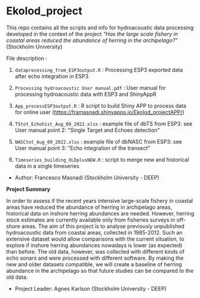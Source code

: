 # Ekolod_project
This repo contains all the scripts and info for hydroacoustic data processing developed in the context of the project _"Has the large scale fishery in coastal areas reduced the abundance of herring in the archipelago?"_ (Stockholm University)



File description :

1) ```dataprocessing_from_ESP3output.R``` :  Processing ESP3 exported data after echo integration in ESP3
  
3) ``Processing hydroacoustic User manual.pdf`` : User manual for processing hydroacoustic data with ESP3 and ShinyAppR
   
4) ```App_processESP3output.R``` :  R script to build Shiny APP to process data for online user (https://framasnadi.shinyapps.io/Ekolod_projectAPP/)

5) ```TStot_Echohist_Aug_09_2022.xlsx``` : example file of dbTS from ESP3: see User manual point 2: "Single Target and Echoes detection"

6) ```NASCtot_Aug_09_2022.xlsx``` : example file of dbNASC from ESP3: see User manual point 3: "Echo integration of the transect"

7) ```Timeseries_building_OLDplusNEW.R``` : script to merge new and historical data in a single timeseries
   
* Author: Francesco Masnadi (Stockholm University - DEEP)  

**Project Summary**

In order to assess if the recent years intensive large-scale fishery in coastal areas have reduced the abundance of herring in archipelago areas, historical data on inshore herring abundances are needed. However, herring stock estimates are currently available only from fisheries surveys in off-shore areas. The aim of this project is to analyse previously unpublished hydroacoustic data from coastal areas, collected in 1985-2012. Such an extensive dataset would allow comparisons with the current situation, to explore if inshore herring abundances nowadays is lower (as expected) than before. The old data, however, was collected with different kinds of echo sonars and were processed with different software. By making the new and older datasets compatible, we will create a baseline of herring abundance in the archipelago so that future studies can be compared to the old data.

* Project Leader: Agnes Karlson (Stockholm University - DEEP)
